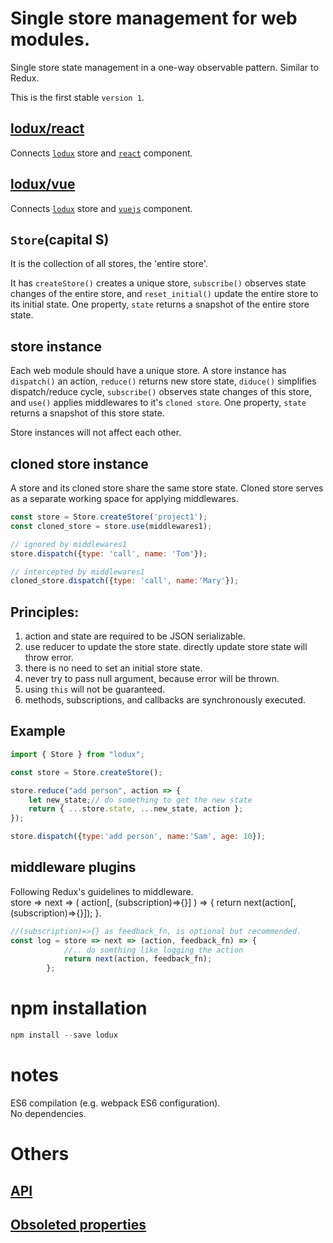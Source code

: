 # Single store management for web modules.
Single store state management in a one-way observable pattern. Similar to Redux.

This is the first stable `version 1`.

## [lodux/react](/john202020/lodux/tree/v1/react)
Connects [`lodux`]( https://www.npmjs.com/package/lodux) store and [`react`](https://facebook.github.io/react/) component.

## [lodux/vue](/john202020/lodux/tree/v1/vue)
Connects [`lodux`]( https://www.npmjs.com/package/lodux) store and [`vuejs`](https://vuejs.org/) component.

## `Store`(capital S)  
It is the collection of all stores, the 'entire store'.  

It has `createStore()` creates a unique store, `subscribe()` observes state changes of the entire store, and `reset_initial()` update the entire store to its initial state. One property, `state` returns a snapshot of the entire store state.

## store instance
Each web module should have a unique store. A store instance has `dispatch()` an action, `reduce()` returns new store state, `diduce()` simplifies dispatch/reduce cycle, `subscribe()` observes state changes of this store, and `use()` applies middlewares to it's `cloned store`. One property, `state` returns a snapshot of this store state.  

Store instances will not affect each other.

## cloned store instance
A store and its cloned store share the same store state. Cloned store serves as a separate working space for applying middlewares.

```javascript
const store = Store.createStore('project1');
const cloned_store = store.use(middlewares1);

// ignored by middlewares1
store.dispatch({type: 'call', name: 'Tom'});

// intercepted by middlewares1
cloned_store.dispatch({type: 'call', name:'Mary'});
```

## Principles:
1. action and state are required to be JSON serializable.
2. use reducer to update the store state. directly update store state will throw error.
3. there is no need to set an initial store state.
4. never try to pass null argument, because error will be thrown.
5. using `this` will not be guaranteed.
6. methods, subscriptions, and callbacks are synchronously executed.

## Example
```javascript
import { Store } from "lodux";

const store = Store.createStore();

store.reduce("add person", action => {
    let new_state;// do something to get the new state  
    return { ...store.state, ...new_state, action };
});

store.dispatch({type:'add person', name:'Sam', age: 10});
```

## middleware plugins
Following Redux's guidelines to middleware.  
store => next => ( action[, (subscription)=>{}] ) => { 
    return next(action[, (subscription)=>{}]); 
}.  
```javascript
//(subscription)=>{} as feedback_fn, is optional but recommended.
const log = store => next => (action, feedback_fn) => {
            //.. do somthing like logging the action
            return next(action, feedback_fn);
        };
```

# npm installation
```javascript
npm install --save lodux
```

# notes
ES6 compilation (e.g. webpack ES6 configuration).  
No dependencies.  

# Others
## [API](Readme.API.md)

## [Obsoleted properties](Readme.obsoleted.md)
